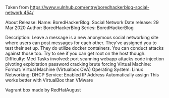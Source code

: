 Taken from https://www.vulnhub.com/entry/boredhackerblog-social-network,454/ 

About Release:
    Name: BoredHackerBlog: Social Network
    Date release: 29 Mar 2020
    Author: BoredHackerBlog
    Series: BoredHackerBlog

Description:
    Leave a message is a new anonymous social networking site where users can post messages for each other. They've assigned you to test their set up. They do utilize docker containers. You can conduct attacks against those too. Try to see if you can get root on the host though.
    Difficulty: Med
    Tasks involved:
    port scanning
    webapp attacks
    code injection
    pivoting
    exploitation
    password cracking
    brute forcing
    Virtual Machine:
    Format: Virtual Machine (Virtualbox OVA)
    Operating System: Linux
    Networking:
    DHCP Service: Enabled
    IP Address Automatically assign
    This works better with VirtualBox than VMware 

Vagrant box made by RedHatAugust
